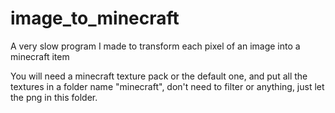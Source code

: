 # image_to_minecraft
A very slow program I made to transform each pixel of an image into a minecraft item

You will need a minecraft texture pack or the default one, and put all the textures in a folder name "minecraft", don't need to filter or anything, just let the png in this folder.
